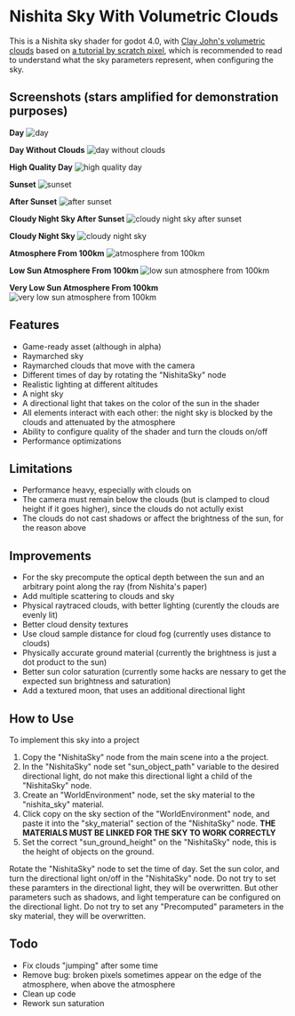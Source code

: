 # Nishita Sky With Volumetric Clouds

This is a Nishita sky shader for godot 4.0, with [Clay John's volumetric clouds](https://github.com/clayjohn/godot-volumetric-cloud-demo) based on [a tutorial by scratch pixel](https://www.scratchapixel.com/lessons/procedural-generation-virtual-worlds/simulating-sky/simulating-colors-of-the-sky.html), which is recommended to read to understand what the sky parameters represent, when configuring the sky.

## Screenshots (stars amplified for demonstration purposes)

**Day**
![day](Screenshots/day.png)

**Day Without Clouds**
![day without clouds](Screenshots/day%20without%20clouds.png)

**High Quality Day**
![high quality day](Screenshots/high%20quality%20day.png)

**Sunset**
![sunset](Screenshots/sunset.png)

**After Sunset**
![after sunset](Screenshots/after%20sunset.png)

**Cloudy Night Sky After Sunset**
![cloudy night sky after sunset](Screenshots/cloudy%20night%20sky%20after%20sunset.png)

**Cloudy Night Sky**
![cloudy night sky](Screenshots/cloudy%20night%20sky.png)

**Atmosphere From 100km**
![atmosphere from 100km](Screenshots/atmosphere%20from%20100km.png)

**Low Sun Atmosphere From 100km**
![low sun atmosphere from 100km](Screenshots/low%20sun%20atmosphere%20from%20100km.png)

**Very Low Sun Atmosphere From 100km**
![very low sun atmosphere from 100km](Screenshots/very%20low%20sun%20atmosphere%20from%20100km.png)

## Features
* Game-ready asset (although in alpha)
* Raymarched sky
* Raymarched clouds that move with the camera
* Different times of day by rotating the "NishitaSky" node
* Realistic lighting at different altitudes
* A night sky
* A directional light that takes on the color of the sun in the shader
* All elements interact with each other: the night sky is blocked by the clouds and attenuated by the atmosphere
* Ability to configure quality of the shader and turn the clouds on/off
* Performance optimizations

## Limitations
* Performance heavy, especially with clouds on
* The camera must remain below the clouds (but is clamped to cloud height if it goes higher), since the clouds do not actully exist
* The clouds do not cast shadows or affect the brightness of the sun, for the reason above

## Improvements
* For the sky precompute the optical depth between the sun and an arbitrary point along the ray (from Nishita's paper)
* Add multiple scattering to clouds and sky
* Physical raytraced clouds, with better lighting (curently the clouds are evenly lit)
* Better cloud density textures
* Use cloud sample distance for cloud fog (currently uses distance to clouds)
* Physically accurate ground material (currently the brightness is just a dot product to the sun)
* Better sun color saturation (currently some hacks are nessary to get the expected sun brightness and saturation)
* Add a textured moon, that uses an additional directional light

## How to Use
To implement this sky into a project
1. Copy the "NishitaSky" node from the main scene into a the project.
2. In the "NishitaSky" node set "sun_object_path" variable to the desired directional light, do not make this directional light a child of the "NishitaSky" node.
3. Create an "WorldEnvironment" node, set the sky material to the "nishita_sky" material.
4. Click copy on the sky section of the "WorldEnvironment" node, and paste it into the "sky_material" section of the "NishitaSky" node. **THE MATERIALS MUST BE LINKED FOR THE SKY TO WORK CORRECTLY**
5. Set the correct "sun_ground_height" on the "NishitaSky" node, this is the height of objects on the ground.

Rotate the "NishitaSky" node to set the time of day. Set the sun color, and turn the directional light on/off in the "NishitaSky" node. Do not try to set these paramters in the directional light, they will be overwritten. But other parameters such as shadows, and light temperature can be configured on the directional light. Do not try to set any "Precomputed" parameters in the sky material, they will be overwritten.

## Todo
* Fix clouds "jumping" after some time
* Remove bug: broken pixels sometimes appear on the edge of the atmosphere, when above the atmosphere
* Clean up code
* Rework sun saturation
